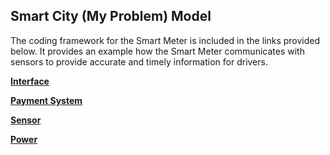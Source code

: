 ## Smart City (My Problem) Model

The coding framework for the Smart Meter is included in the links provided below. It provides an example how the Smart Meter communicates with sensors to provide accurate and timely information for drivers.

[**Interface**](https://github.com/IDS6145-18Spring/assignment-1-practice-designing-models-tjnaylor/blob/master/code/SmartMeterInterface.py)

[**Payment System**](code/PaymentSystem.py)

[**Sensor**](code/Sensor.py)

[**Power**](code/Power.py)